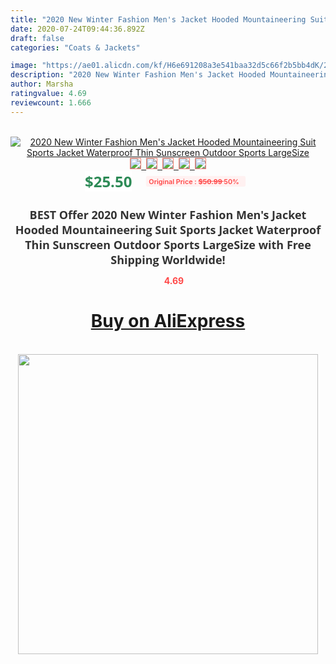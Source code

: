 ```yaml
---
title: "2020 New Winter Fashion Men's Jacket Hooded Mountaineering Suit Sports Jacket Waterproof Thin Sunscreen Outdoor Sports LargeSize"
date: 2020-07-24T09:44:36.892Z
draft: false
categories: "Coats & Jackets"

image: "https://ae01.alicdn.com/kf/H6e691208a3e541baa32d5c66f2b5bb4dK/2020-New-Winter-Fashion-Men-s-Jacket-Hooded-Mountaineering-Suit-Sports-Jacket-Waterproof-Thin-Sunscreen-Outdoor.jpg"
description: "2020 New Winter Fashion Men's Jacket Hooded Mountaineering Suit Sports Jacket Waterproof Thin Sunscreen Outdoor Sports LargeSize"
author: Marsha
ratingvalue: 4.69
reviewcount: 1.666
---
```

<br>
<div style="text-align: center;">
<a href="https://s.click.aliexpress.com/e/_9g6EZR" target="_blank" rel="nofollow noopener noreferrer"><img alt="2020 New Winter Fashion Men's Jacket Hooded Mountaineering Suit Sports Jacket Waterproof Thin Sunscreen Outdoor Sports LargeSize" class="magnifier-image" src="https://ae01.alicdn.com/kf/H6e691208a3e541baa32d5c66f2b5bb4dK/2020-New-Winter-Fashion-Men-s-Jacket-Hooded-Mountaineering-Suit-Sports-Jacket-Waterproof-Thin-Sunscreen-Outdoor.jpg_640x640.jpg">
<br>
<img style="border:1px solid salmon" src="https://ae01.alicdn.com/kf/H6e691208a3e541baa32d5c66f2b5bb4dK/2020-New-Winter-Fashion-Men-s-Jacket-Hooded-Mountaineering-Suit-Sports-Jacket-Waterproof-Thin-Sunscreen-Outdoor.jpg_120x120.jpg">&nbsp;&nbsp;<img style="border:1px solid salmon" src="https://ae01.alicdn.com/kf/Hdb43ff067e2140268398d16ee2999b225/2020-New-Winter-Fashion-Men-s-Jacket-Hooded-Mountaineering-Suit-Sports-Jacket-Waterproof-Thin-Sunscreen-Outdoor.jpg_120x120.jpg">&nbsp;&nbsp;<img style="border:1px solid salmon" src="https://ae01.alicdn.com/kf/H926151ad22824683879698c1cfa3a5f3b/2020-New-Winter-Fashion-Men-s-Jacket-Hooded-Mountaineering-Suit-Sports-Jacket-Waterproof-Thin-Sunscreen-Outdoor.jpg_120x120.jpg">&nbsp;&nbsp;<img style="border:1px solid salmon" src="https://ae01.alicdn.com/kf/H83c0f01cccd240dbb53882fef3d63eefg/2020-New-Winter-Fashion-Men-s-Jacket-Hooded-Mountaineering-Suit-Sports-Jacket-Waterproof-Thin-Sunscreen-Outdoor.jpg_120x120.jpg">&nbsp;&nbsp;<img style="border:1px solid salmon" src="https://ae01.alicdn.com/kf/H3bc29f80be904336a2df0ef17b0de0767/2020-New-Winter-Fashion-Men-s-Jacket-Hooded-Mountaineering-Suit-Sports-Jacket-Waterproof-Thin-Sunscreen-Outdoor.jpg_120x120.jpg"></a></div><br0>
<div style="text-align: center;"><span style="background-color: white; border: 0px; box-sizing: border-box; color: seagreen; display: inline-block; font-family: &quot;open sans&quot; , &quot;arial&quot; , &quot;helvetica&quot; , sans-serif , &quot;heiti&quot;; font-size: 24px; font-stretch: inherit; font-weight: 700; line-height: inherit; margin: 0px 10px 0px 0px; padding: 0px; vertical-align: middle;">$25.50 </span>
<span style="background: rgb(255 , 241 , 241); border-radius: 3px; border: 0px; box-sizing: border-box; color: #ff4747; display: inline-block; font-family: inherit; font-size: 12px; font-stretch: inherit; font-style: inherit; font-variant: inherit; font-weight: 600; line-height: inherit; margin: 0px; padding: 2px 5px; transform: scale(0.9); vertical-align: middle;">Original Price : <b style="text-decoration: line-through;">$50.99 </b> 50%&nbsp;&nbsp;</span></div>
<h1 style="color: #333333; display: inline-block; font-family: &quot;open sans&quot; , &quot;arial&quot; , &quot;helvetica&quot; , sans-serif , &quot;heiti&quot;; font-size: 18px; font-stretch: inherit; font-weight: 700; text-align: center;">BEST Offer 2020 New Winter Fashion Men's Jacket Hooded Mountaineering Suit Sports Jacket Waterproof Thin Sunscreen Outdoor Sports LargeSize with Free Shipping Worldwide!</h1>
<div style="color: #ff4747; text-align: center;">
<img src="https://4.bp.blogspot.com/-M0ZcTcb-5uY/XleCXlxnR4I/AAAAAAAAAEc/OrjgMkXV1oMQFaCRZj5HQwOCBcu3w1FegCPcBGAYYCw/s1600/star.png" style="height: 15px;">&nbsp;<b>4.69</b></div>
<div class="button_cont" align="center"><a class="buynow_a" href="https://s.click.aliexpress.com/e/_9g6EZR" target="_blank" rel="nofollow noopener noreferrer"><H1>Buy on AliExpress</H1></a></div><br>
<div class="separator" style="clear: both; text-align: center;">
<img src="https://lh3.googleusercontent.com/-pTy5HemUv9M/XlePHvY0dAI/AAAAAAAAAE4/0nX5iRUoIWY8eMW9Dpxeirr157OZliDIgCLcBGAsYHQ/s1600/badge.gif" width="480">
</div>
